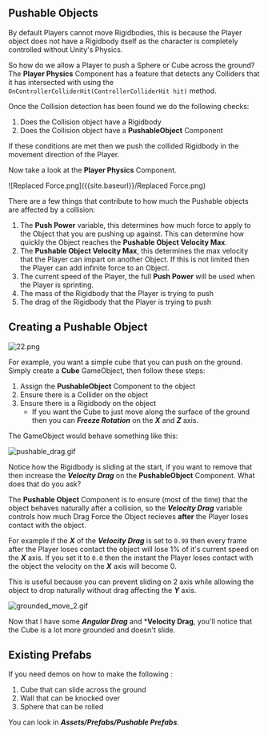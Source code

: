## Pushable Objects

By default Players cannot move Rigidbodies, this is because the Player object does not have a Rigidbody itself as the character is completely controlled without Unity's Physics.

So how do we allow a Player to push a Sphere or Cube across the ground? The **Player Physics** Component has a feature that detects any Colliders that it has intersected with using the ```OnControllerColliderHit(ControllerColliderHit hit)``` method. 

Once the Collision detection has been found we do the following checks:

1. Does the Collision object have a Rigidbody
2. Does the Collision object have a **PushableObject** Component

If these conditions are met then we push the collided Rigidbody in the movement direction of the Player.

Now take a look at the **Player Physics** Component.

![Replaced Force.png]({{site.baseurl}}/Replaced Force.png)

There are a few things that contribute to how much the Pushable objects are affected by a collision:

1. The **Push Power** variable, this determines how much force to apply to the Object that you are pushing up against. This can determine how quickly the Object reaches the **Pushable Object Velocity Max**.
2. The **Pushable Object Velocity Max**, this determines the max velocity that the Player can impart on another Object. If this is not limited then the Player can add infinite force to an Object.
2. The current speed of the Player, the full **Push Power** will be used when the Player is sprinting.
3. The mass of the Rigidbody that the Player is trying to push
4. The drag of the Rigidbody that the Player is trying to push

## Creating a Pushable Object

![22.png]({{site.baseurl}}/22.png)

For example, you want a simple cube that you can push on the ground. Simply create a **Cube** GameObject, then follow these steps:

1. Assign the **PushableObject** Component to the object
2. Ensure there is a Collider on the object
3. Ensure there is a Rigidbody on the object
	- If you want the Cube to just move along the surface of the ground then you can ***Freeze Rotation*** on the ***X*** and ***Z*** axis. 
    
The GameObject would behave something like this:

![pushable_drag.gif]({{site.baseurl}}/pushable_drag.gif)

Notice how the Rigidbody is sliding at the start, if you want to remove that then increase the ***Velocity Drag*** on the **PushableObject** Component. What does that do you ask?

The **Pushable Object** Component is to ensure (most of the time) that the object behaves naturally after a collision, so the ***Velocity Drag*** variable controls how much Drag Force the Object recieves __after__ the Player loses contact with the object.

For example if the ***X*** of the ***Velocity Drag*** is set to ```0.99``` then every frame after the Player loses contact the object will lose 1% of it's current speed on the ***X*** axis. If you set it to ```0.0``` then the instant the Player loses contact with the object the velocity on the ***X*** axis will become 0.

This is useful because you can prevent sliding on 2 axis while allowing the object to drop naturally without drag affecting the ***Y*** axis.

![grounded_move_2.gif]({{site.baseurl}}/grounded_move_2.gif)

Now that I have some ***Angular Drag*** and ***Velocity Drag**, you'll notice that the Cube is a lot more grounded and doesn't slide. 

## Existing Prefabs

If you need demos on how to make the following :

1. Cube that can slide across the ground
2. Wall that can be knocked over
3. Sphere that can be rolled

You can look in ***Assets/Prefabs/Pushable Prefabs***.


